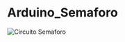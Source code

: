 # Arduino_Semaforo

![Circuito Semaforo](https://user-images.githubusercontent.com/91967016/164777133-4b27f6df-11c5-42f5-a232-1c445c26e841.png)